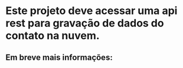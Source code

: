 # Este projeto deve acessar uma api rest para gravação de dados do contato na nuvem.


## Em breve mais informações:

